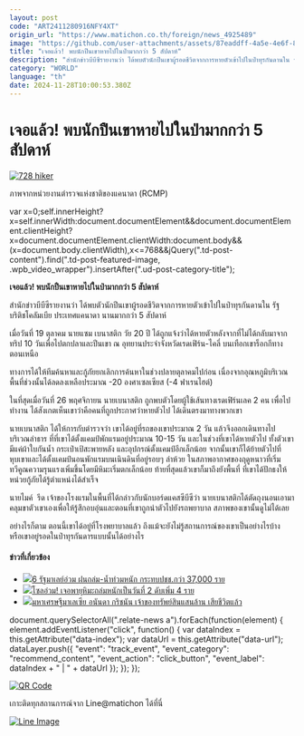 ```yaml
---
layout: post
code: "ART2411280916NFY4XT"
origin_url: "https://www.matichon.co.th/foreign/news_4925489"
image: "https://github.com/user-attachments/assets/87eaddff-4a5e-4e6f-8ba7-611932971c53"
title: "เจอแล้ว! พบนักปืนเขาหายไปในป่ามากกว่า 5 สัปดาห์"
description: "สำนักข่าวบีบีซีรายงานว่า ได้พบตัวนักปีนเขาผู้รอดชีวิตจากการหายตัวเข้าไปในป่าทุรกันดานใน รัฐบริติชโคลัมเบีย ประเทศแคนาดา นานมากกว่า 5 สัปดาห์"
category: "WORLD"
language: "th"
date: 2024-11-28T10:00:53.380Z
---
```


# เจอแล้ว! พบนักปืนเขาหายไปในป่ามากกว่า 5 สัปดาห์

[![](https://www.matichon.co.th/wp-content/uploads/2024/11/728-hiker.jpg "728 hiker")](https://www.matichon.co.th/wp-content/uploads/2024/11/728-hiker.jpg)

ภาพจากหน่วยงานตำรวจแห่งชาติของแคนาดา (RCMP)

var x=0;self.innerHeight?x=self.innerWidth:document.documentElement&&document.documentElement.clientHeight?x=document.documentElement.clientWidth:document.body&&(x=document.body.clientWidth),x<=768&&jQuery(".td-post-content").find(".td-post-featured-image, .wpb\_video\_wrapper").insertAfter(".ud-post-category-title");

**เจอแล้ว! พบนักปืนเขาหายไปในป่ามากกว่า 5 สัปดาห์**

สำนักข่าวบีบีซีรายงานว่า ได้พบตัวนักปีนเขาผู้รอดชีวิตจากการหายตัวเข้าไปในป่าทุรกันดานใน รัฐบริติชโคลัมเบีย ประเทศแคนาดา นานมากกว่า 5 สัปดาห์

เมื่อวันที่ 19 ตุลาคม นายแซม เบนาสติก วัย 20 ปี ได้ถูกแจ้งว่าได้หายตัวหลังจากที่ไม่ได้กลับมาจากทริป 10 วันเพื่อไปตกปลาและปีนเขา ณ อุทยานประจำจังหวัดเรดเฟิร์น-ไคลี่ บนเทือกเขาร็อกกีทางตอนเหนือ

ทางการได้ให้ทีมค้นหาและกู้ภัยยกเลิกการค้นหาในช่วงปลายตุลาคมไปก่อน เนื่องจากอุณหภูมิบริเวณพื้นที่ช่วงนั้นได้ลดลงเหลือประมาณ -20 องศาเซลเซียส (-4 ฟาเรนไฮต์)

ในที่สุดเมื่อวันที่ 26 พฤศจิกายน นายเบนาสติก ถูกพบตัวโดยผู้ใช้เส้นทางเรดเฟิร์นเลค 2 คน เพื่อไปทำงาน ได้สังเกตเห็นเขาว่าคือคนที่ถูกประกาศว่าหายตัวไป ได้เดินตรงมาทางพวกเขา

นายเบนาสติก ได้ให้การกับตำรวจว่า เขาได้อยู่ที่รถของเขาประมาณ 2 วัน แล้วจึงออกเดินทางไปบริเวณลำธาร ที่ที่เขาได้ตั้งแคมป์พักแรมอยู่ประมาณ 10-15 วัน และในช่วงที่เขาได้หายตัวไป ทั้งตัวเขามีแค่ผ้าใบกันน้ำ กระเป๋าเป้สะพายหลัง และอุปกรณ์ตั้งแคมป์อีกเล็กน้อย จากนั้นเขาก็ได้ย้ายตัวไปที่หุบเขาและได้ตั้งแคมป์นอนพักแรมบนเนินดินที่อยู่รอบๆ ลำห้วย ในสภาพอากาศของฤดูหนาวที่เริ่มทวีคูณความรุนแรงเพิ่มขึ้นโดยมีหิมะเริ่มตกเล็กน้อย ท้ายที่สุดแล้วเขาก็มาถึงยังพื้นที่ ที่เขาได้ปักธงให้หน่วยกู้ภัยได้รู้ตำแหน่งได้สำเร็จ

นายไมค์  รีด เจ้าของโรงแรมในพื้นที่ได้กล่าวกับนักบอร์ดแคสซีบีซีว่า นายเบนาสติกได้ตัดถุงนอนเอามาคลุมขาตัวเขาเองเพื่อให้รู้สึกอบอุ่นและตอนที่เขาถูกนำตัวไปยังรถพยาบาล สภาพของเขานั้นดูไม่ได้เลย

อย่างไรก็ตาม ตอนนี้เขาได้อยู่ที่โรงพยาบาลแล้ว ถึงแม้จะยังไม่รู้สถานการณ์ของเขาเป็นอย่างไรบ้าง หรือเขาอยู่รอดในป่าทุรกันดารแบบนั้นได้อย่างไร

#### ข่าวที่เกี่ยวข้อง

*   [![](https://www.matichon.co.th/wp-content/uploads/2024/11/Screenshot-2024-11-28-165427.png)6 รัฐมาเลย์อ่วม ฝนถล่ม-น้ำท่วมหนัก กระทบปชช.กว่า 37,000 ราย](https://www.matichon.co.th/foreign/news_4925600)
*   [![](https://www.matichon.co.th/wp-content/uploads/2024/11/728-AFP__20241127__36ND9EN__v3__HighRes__TopshotSkoreaWeatherSnow.jpg)โซลอ่วม! เจอพายุหิมะถล่มหนักเป็นวันที่ 2 ดับเพิ่ม 4 ราย](https://www.matichon.co.th/foreign/news_4925441)
*   [![](https://www.matichon.co.th/wp-content/uploads/2024/11/5656328.jpg)มหาเศรษฐีมาเลเซีย อนันดา กริชนัน เจ้าของทรัพย์สินแสนล้าน เสียชีวิตแล้ว](https://www.matichon.co.th/foreign/news_4925363)

document.querySelectorAll(".relate-news a").forEach(function(element) { element.addEventListener("click", function() { var dataIndex = this.getAttribute("data-index"); var dataUrl = this.getAttribute("data-url"); dataLayer.push({ "event": "track\_event", "event\_category": "recommend\_content", "event\_action": "click\_button", "event\_label": dataIndex + " | " + dataUrl }); }); });

[![QR Code](https://www.matichon.co.th/wp-content/uploads/2023/07/wob1371z.jpg)](https://lin.ee/ht0nDxX)

เกาะติดทุกสถานการณ์จาก Line@matichon ได้ที่นี่

[![Line Image](https://www.matichon.co.th/wp-content/uploads/2023/07/th.png)](https://lin.ee/ht0nDxX)